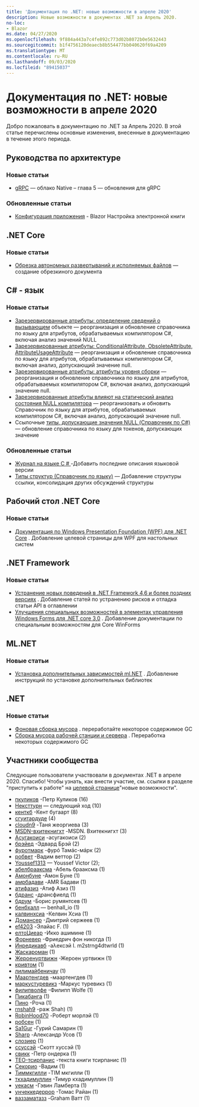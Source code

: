```yaml
---
title: 'Документация по .NET: новые возможности в апреле 2020'
description: Новые возможности в документах .NET за Апрель 2020.
no-loc:
- Blazor
ms.date: 04/27/2020
ms.openlocfilehash: 9f884a443a7c4fe892c773d02b8072b0e5632443
ms.sourcegitcommit: b1f4756120deaecb8b554477bb040620f69a4209
ms.translationtype: MT
ms.contentlocale: ru-RU
ms.lasthandoff: 09/03/2020
ms.locfileid: "89415037"
---
```

# <a name="net-docs-whats-new-for-april-2020"></a>Документация по .NET: новые возможности в апреле 2020

Добро пожаловать в документацию по .NET за Апрель 2020. В этой статье перечислены основные изменения, внесенные в документацию в течение этого периода.

## <a name="architecture-guides"></a>Руководства по архитектуре

### <a name="new-articles"></a>Новые статьи

- [gRPC](../architecture/cloud-native/grpc.md) — облако Native – глава 5 — обновления для gRPC

### <a name="updated-articles"></a>Обновленные статьи

- [Конфигурация приложения](../architecture/blazor-for-web-forms-developers/config.md)  -  Blazor Настройка электронной книги

## <a name="net-core"></a>.NET Core

### <a name="new-articles"></a>Новые статьи

- [Обрезка автономных развертываний и исполняемых файлов](../core/deploying/trim-self-contained.md) — создание обрезкиного документа

## <a name="c-language"></a>C# - язык

### <a name="new-articles"></a>Новые статьи

- [Зарезервированные атрибуты: определение сведений о вызывающем](../csharp/language-reference/attributes/caller-information.md) объекте — реорганизация и обновление справочника по языку для атрибутов, обрабатываемых компилятором C#, включая анализ значений NULL
- [Зарезервированные атрибуты: ConditionalAttribute, ObsoleteAttribute, AttributeUsageAttribute](../csharp/language-reference/attributes/general.md) — реорганизация и обновление справочника по языку для атрибутов, обрабатываемых компилятором C#, включая анализ, допускающий значение null.
- [Зарезервированные атрибуты: атрибуты уровня сборки](../csharp/language-reference/attributes/global.md) — реорганизация и обновление справочника по языку для атрибутов, обрабатываемых компилятором C#, включая анализ, допускающий значение null.
- [Зарезервированные атрибуты влияют на статический анализ состояния NULL компилятора](../csharp/language-reference/attributes/nullable-analysis.md) — реорганизовать и обновить Справочник по языку для атрибутов, обрабатываемых компилятором C#, включая анализ, допускающий значение null.
- Ссылочные [типы, допускающие значения NULL (Справочник по C#)](../csharp/language-reference/builtin-types/nullable-reference-types.md) — обновление справочника по языку для токенов, допускающих значение

### <a name="updated-articles"></a>Обновленные статьи

- [Журнал на языке C \# ](../csharp/whats-new/csharp-version-history.md) -Добавить последние описания языковой версии
- [Типы структур (Справочник по языку)](../csharp/language-reference/builtin-types/struct.md) — Добавление структуры ссылки, консолидация других обсуждений структуры

## <a name="net-core-desktop"></a>Рабочий стол .NET Core

### <a name="new-articles"></a>Новые статьи

- [Документация по Windows Presentation Foundation (WPF) для .NET Core](../desktop-wpf/index.yml) . Добавление целевой страницы для WPF для настольных систем

## <a name="net-framework"></a>.NET Framework

### <a name="new-articles"></a>Новые статьи

- [Устранение новых поведений в .NET Framework 4,6 и более поздних версиях](../framework/migration-guide/mitigations.md) . Добавление статей по устранению рисков и отладка статьи API в оглавлении
- [Улучшения специальных возможностей в элементах управления Windows Forms для .NET core 3,0](../framework/winforms/windows-forms-accessibility-improvements.md) . Добавление документации по специальным возможностям для Core WinForms

## <a name="mlnet"></a>ML.NET

### <a name="new-articles"></a>Новые статьи

- [Установка дополнительных зависимостей ml.NET](../machine-learning/how-to-guides/install-extra-dependencies.md) . Добавление инструкций по установке дополнительных библиотек

## <a name="net"></a>.NET

### <a name="new-articles"></a>Новые статьи

- [Фоновая сборка мусора](../standard/garbage-collection/background-gc.md) . переработайте некоторое содержимое GC
- [Сборка мусора рабочей станции и сервера](../standard/garbage-collection/workstation-server-gc.md) . Переработка некоторых содержимого GC

## <a name="community-contributors"></a>Участники сообщества

Следующие пользователи участвовали в документах .NET в апреле 2020. Спасибо! Чтобы узнать, как внести участие, см. ссылки в разделе "приступить к работе" на [целевой странице](index.yml)"новые возможности".

- [пкуликов](https://github.com/pkulikov) -Петр Куликов (16)
- [Нексттурн](https://github.com/NextTurn) — следующий ход (10)
- [кенткб](https://github.com/kentcb) -Кент бугаарт (8)
- [сгуитардуде](https://github.com/sguitardude) (4)
- [cloudn9](https://github.com/cloudn9) -Таня жеоргиева (3)
- [MSDN-вхитекнигхт](https://github.com/MSDN-WhiteKnight) -MSDN. Вхитекнигхт (3)
- [Асугакоиси](https://github.com/Asugakoisi) -асугакоиси (2)
- [брэйед](https://github.com/breyed) -Эдвард Брэй (2)
- [фуротмарк](https://github.com/furoTmark) -фурó Тамáс-мáрк (2)
- [робвет](https://github.com/robvet) -Вадим веттор (2)
- [Youssef1313](https://github.com/Youssef1313) — Youssef Victor (2);
- [абелбрааксма](https://github.com/abelbraaksma) -Абель брааксма (1)
- [Амонбуне](https://github.com/AmonBune) -Амон Буне (1)
- [амрбадави](https://github.com/amrbadawy) -AMR Бадави (1)
- [атифазиз](https://github.com/atifaziz) -Атиф Азиз (1)
- [бдранс](https://github.com/bdrans) -дрансфиелд (1)
- [бдрум](https://github.com/bdrum) -Борис румянтсев (1)
- [бенбхалл](https://github.com/benbhall) — benhall_io (1)
- [калвинхсиа](https://github.com/calvinhsia) -Келвин Хсиа (1)
- [Домансер](https://github.com/Domanser) -Дмитрий сержеев (1)
- [ef4203](https://github.com/ef4203) -Элайас F. (1)
- [елтоЦиеар](https://github.com/eltociear) -Икко ашимине (1)
- [Форневер](https://github.com/ForNeVeR) -Фриедрич фон никогда (1)
- [Инредикавб](https://github.com/InRedikaWB) -аλексэй I. m2strng4dtwrld (1)
- [Жаскароман](https://github.com/JaskaRoman) (1)
- [Жероенуртвижн](https://github.com/JeroenOortwijn) -Жероен уртвижн (1)
- [кривтом](https://github.com/krivtom) (1)
- [лилимайбеничау](https://github.com/lilymaybenichou) (1)
- [Маартенгдев](https://github.com/MaartenGDev) -маартенгдев (1)
- [маркустуревикз](https://github.com/marcusturewicz) -Маркус туревикз (1)
- [филипволфе](https://github.com/philipwolfe) -Филипп Wolfe (1)
- [Пикабанга](https://github.com/Pikabanga) (1)
- [Пино](https://github.com/pino) -Роча (1)
- [rnshah9](https://github.com/rnshah9) -раж Shah) (1)
- [RobinHood70](https://github.com/RobinHood70) -Роберт морлэй (1)
- [робсен](https://github.com/robsen) (1)
- [Sa1Gur](https://github.com/Sa1Gur) -Гурий Самарин (1)
- [Sharp](https://github.com/sharpist) -Александр Усов (1)
- [слозиер](https://github.com/slozier) (1)
- [ссуссэй](https://github.com/sthussey) -Скотт хуссэй (1)
- [свикк](https://github.com/svick) -Петр ондерка (1)
- [TEO-тсирпанис](https://github.com/teo-tsirpanis) -текста книги тсирпанис (1)
- [Секорио](https://github.com/TheCorio) -Вадим (1)
- [Тиммкгилли](https://github.com/TimMcGilly) -TIM мкгилли (1)
- [ткхадимуллин](https://github.com/tkhadimullin) -Тимур кхадимуллин (1)
- [уекасм](https://github.com/uecasm) -Гэвин Ламберта (1)
- [унчеккедеррор](https://github.com/uncheckederror) -Томас Райан (1)
- [ваззаматазз](https://github.com/wazzamatazz) -Graham Ватт (1)
